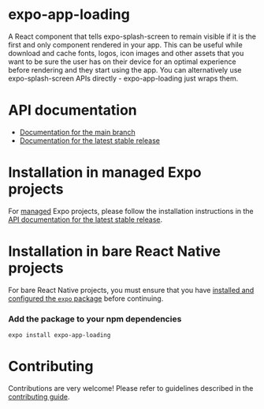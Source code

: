 # expo-app-loading

A React component that tells expo-splash-screen to remain visible if it is the first and only component rendered in your app.
This can be useful while download and cache fonts, logos, icon images and other assets that you want to be sure the user has on their device for an optimal experience before rendering and they start using the app. You can alternatively use expo-splash-screen APIs directly - expo-app-loading just wraps them.

# API documentation

- [Documentation for the main branch](https://github.com/expo/expo/blob/main/docs/pages/versions/unversioned/sdk/app-loading.md)
- [Documentation for the latest stable release](https://docs.expo.io/versions/latest/sdk/app-loading/)

# Installation in managed Expo projects

For [managed](https://docs.expo.io/versions/latest/introduction/managed-vs-bare/) Expo projects, please follow the installation instructions in the [API documentation for the latest stable release](https://docs.expo.io/versions/latest/sdk/app-loading/).

# Installation in bare React Native projects

For bare React Native projects, you must ensure that you have [installed and configured the `expo` package](https://docs.expo.dev/bare/installing-expo-modules/) before continuing.

### Add the package to your npm dependencies

```
expo install expo-app-loading
```

# Contributing

Contributions are very welcome! Please refer to guidelines described in the [contributing guide](https://github.com/expo/expo#contributing).
